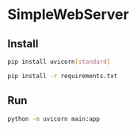 # SimpleWebServer

## Install

```bash
pip install uvicorn[standard]

pip install -r requirements.txt
```

## Run

```bash
python -m uvicorn main:app
```

